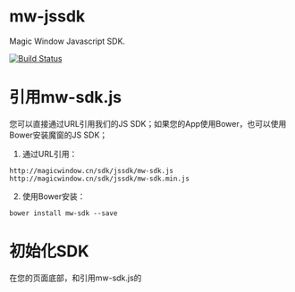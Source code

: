 # mw-jssdk

Magic Window Javascript SDK.

[![Build Status](https://travis-ci.org/magicwindow/mw-jssdk.svg)](https://travis-ci.org/magicwindow/mw-jssdk)

# 引用mw-sdk.js
您可以直接通过URL引用我们的JS SDK；如果您的App使用Bower，也可以使用Bower安装魔窗的JS SDK；

1. 通过URL引用：
```
http://magicwindow.cn/sdk/jssdk/mw-sdk.js
http://magicwindow.cn/sdk/jssdk/mw-sdk.min.js
```

2. 使用Bower安装：
```
bower install mw-sdk --save
```

# 初始化SDK

在您的页面底部，和引用mw-sdk.js的<script/>标签之后，加入以下SDK的初始化代码：
```
mw.sdk.init({
  'server'  : 'http://stats.magicwindow.cn/',     // 读取数据的服务器（不用修改）
  'appkey'  : 'XEJ7F76J61LHEWRI3Q9A6UN9BM4CRT3X', // 从哪里获取appkey？答：魔窗后台 》应用设置 》应用管理 》（你关联的应用里面的appkey）
  'appVersion'  : '2.3',
  'Version' : '2.3'
});
```

# 设置活动入口

在您需要显示活动入口的位置加入下方的标签，此标签默认的宽度和高度以您在魔窗后台上传的活动展示图片尺寸一致，最大宽度为100%，高度会根据最大宽度的比例缩放，_当然，您可以使用CSS代码自定义显示样式_。
```
<mw-image data-key="xxxx"></mw-image>
```
其中data-key属性值请按此方法获取：

1. 进入魔窗后台；
2. 在魔窗左侧边栏中点击“应用配置” 》 “应用配置”；
3. 在应用配置的界面内正确关联您的应用；
4. 点击您关联的应用内的“编辑”链接，进入应用编辑页面；
5. 在关联好的应用的“魔窗位配置”的标签页内会显示所有的魔窗位（如果没有则新建魔窗位）;
6. 找到您需要的魔窗位的"魔窗位key"，填到此处即可；

